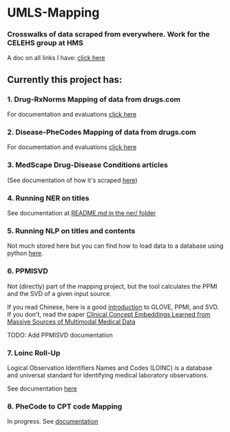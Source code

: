 # UMLS-Mapping
### Crosswalks of data scraped from everywhere. Work for the CELEHS group at HMS
A doc on all links I have: [click here](https://docs.google.com/document/d/1bUWSk_qSs-gtChQsYYjqabRDIDAZKYCUQwg0QiDXU6I/edit?usp=sharing)

## Currently this project has:
### 1. Drug-RxNorms Mapping of data from drugs.com
For documentation and evaluations [click here](https://docs.google.com/document/d/1_Z5ddvA3-F_kr7k873oCFksNscmLST6nmONuf3WSbTI/edit?usp=sharing)

### 2. Disease-PheCodes Mapping of data from drugs.com
For documentation and evaluations [click here](https://docs.google.com/document/d/1KUbgcE6ODoSuk-Nxhq9kiDf0zVGkKbUeqqnBXA8bDD4/edit?usp=sharing)

### 3. MedScape Drug-Disease Conditions articles 
(See documentation of how it's scraped [here](https://docs.google.com/document/d/1braCaXNtjnTiuPc64KEnI0rDJGbmDJfgS_MYgKwARGk/edit?usp=sharing))

### 4. Running NER on titles
See documentation at [README.md in the ner/ folder](https://github.com/ningkko/UMLS-Mapping/blob/master/ner/README.md)

### 5. Running NLP on titles and contents
Not much stored here but you can find how to load data to a database using python [here](https://github.com/ningkko/UMLS-Mapping/tree/master/nlp).

### 6. PPMISVD
Not (directly) part of the mapping project, but the tool calculates the PPMI and the SVD of a given input source.

If you read Chinese, here is a good [introduction](https://www.zhongxiaoping.cn/2019/03/09/GLOVE,PPMI,SVD/) to GLOVE, PPMI, and SVD.\
If you don't, read the paper [Clinical Concept Embeddings Learned from Massive Sources of Multimodal
Medical Data](https://arxiv.org/pdf/1804.01486.pdf)

TODO: Add PPMISVD documentation 

### 7. Loinc Roll-Up
Logical Observation Identifiers Names and Codes (LOINC) is a database and universal standard for identifying medical laboratory observations. 

See documentation [here](https://docs.google.com/document/d/1fMmjrmlKOHVhPnxR3My1TnL4azSzdA_7BSg7912uz2c/edit?usp=sharing
)

### 8. PheCode to CPT code Mapping
In progress. See [documentation](https://docs.google.com/document/d/1Hh0aPIVisUUo2T2cMcYDL8b4ya-qyDvR4FOqTtPh_a8/edit?usp=sharing)
